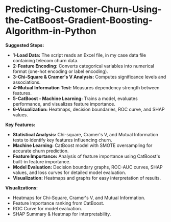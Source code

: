 # Predicting-Customer-Churn-Using-the-CatBoost-Gradient-Boosting-Algorithm-in-Python

**Suggested Steps:**

* **1-Load Data:** The script reads an Excel file, in my case data file containing telecom churn data.
* **2-Feature Encoding:** Converts categorical variables into numerical format (one-hot encoding or label encoding).
* **3-Chi-Square & Cramer's V Analysis:** Computes significance levels and associations.
* **4-Mutual Information Test:** Measures dependency strength between features.
* **5-CatBoost - Machine Learning:** Trains a model, evaluates performance, and visualizes feature importance.
* **6-Visualization:** Heatmaps, decision boundaries, ROC curve, and SHAP values.

**Key Features:**

* **Statistical Analysis:** Chi-square, Cramer's V, and Mutual Information tests to identify key features influencing churn.
* **Machine Learning:** CatBoost model with SMOTE oversampling for accurate churn prediction.
* **Feature Importance:** Analysis of feature importance using CatBoost's built-in feature importance.
* **Model Evaluation:** Decision boundary graphs, ROC-AUC curves, SHAP values, and loss curves for detailed model evaluation.
* **Visualization:** Heatmaps and graphs for easy interpretation of results.

**Visualizations:**

* Heatmaps for Chi-Square, Cramer's V, and Mutual Information.
* Feature Importance ranking from CatBoost.
* ROC Curve for model evaluation.
* SHAP Summary & Heatmap for interpretability.
